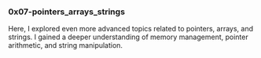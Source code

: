 
### 0x07-pointers_arrays_strings
Here, I explored even more advanced topics related to pointers, arrays, and strings. I gained a deeper understanding of memory management, pointer arithmetic, and string manipulation.
